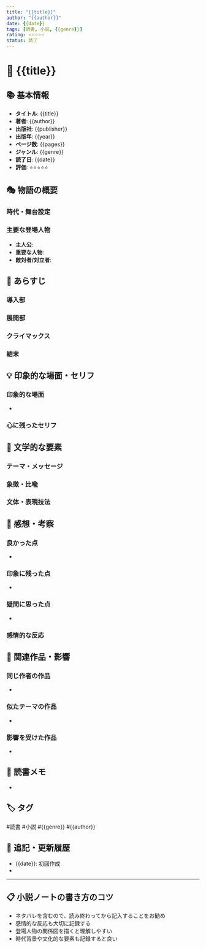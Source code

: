 ```yaml
---
title: "{{title}}"
author: "{{author}}"
date: {{date}}
tags: [読書, 小説, {{genre}}]
rating: ⭐⭐⭐⭐⭐
status: 読了
---
```


# 📖 {{title}}

## 📚 基本情報
- **タイトル**: {{title}}
- **著者**: {{author}}
- **出版社**: {{publisher}}
- **出版年**: {{year}}
- **ページ数**: {{pages}}
- **ジャンル**: {{genre}}
- **読了日**: {{date}}
- **評価**: ⭐⭐⭐⭐⭐

## 🎭 物語の概要
<!-- 物語の大まかな流れを3-5行で -->
### 時代・舞台設定
<!-- 物語が展開される時代や場所 -->

### 主要な登場人物
<!-- 重要な登場人物とその役割 -->
- **主人公**: 
- **重要な人物**: 
- **敵対者/対立者**: 

## 📖 あらすじ
<!-- 物語の展開（ネタバレ注意） -->
### 導入部
<!-- 物語の始まり、状況設定 -->

### 展開部
<!-- 物語の展開、問題の発生 -->

### クライマックス
<!-- 物語の山場、決定的な瞬間 -->

### 結末
<!-- 物語の終わり、解決 -->

## 💡 印象的な場面・セリフ
<!-- 心に残った場面や印象的なセリフ -->
### 印象的な場面
- 

### 心に残ったセリフ
> 

> 

## 🎨 文学的な要素
### テーマ・メッセージ
<!-- 作者が伝えたいメッセージやテーマ -->

### 象徴・比喩
<!-- 物語の中で使われている象徴的な要素 -->

### 文体・表現技法
<!-- 作者の文体の特徴や印象的な表現技法 -->

## 🤔 感想・考察
### 良かった点
- 

### 印象に残った点
- 

### 疑問に思った点
- 

### 感情的な反応
<!-- 読んでいて感じた感情（感動、驚き、怒りなど） -->

## 🔗 関連作品・影響
### 同じ作者の作品
- 

### 似たテーマの作品
- 

### 影響を受けた作品
- 

## 📌 読書メモ
<!-- 読みながらメモしたこと、気づいたこと -->
- 

## 🏷️ タグ
#読書 #小説 #{{genre}} #{{author}}

## 📅 追記・更新履歴
- {{date}}: 初回作成
- 

---

## 📋 小説ノートの書き方のコツ
- ネタバレを含むので、読み終わってから記入することをお勧め
- 感情的な反応も大切に記録する
- 登場人物の関係図を描くと理解しやすい
- 時代背景や文化的な要素も記録すると良い